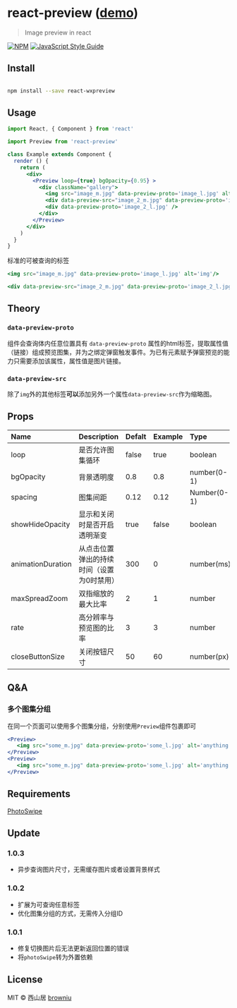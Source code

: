 # react-preview ([demo](https://browniu.com/react-preview))

> Image preview in react

[![NPM](https://img.shields.io/npm/v/react-wxpreview.svg)](https://www.npmjs.com/package/react-wxpreview) [![JavaScript Style Guide](https://img.shields.io/badge/code_style-standard-brightgreen.svg)](https://standardjs.com)

## Install

```bash

npm install --save react-wxpreview

```

## Usage

```jsx
import React, { Component } from 'react'

import Preview from 'react-preview'

class Example extends Component {
  render () {
    return (
      <div>
        <Preview loop={true} bgOpacity={0.95} >
          <div className="gallery">
            <img src="image_m.jpg" data-preview-proto='image_l.jpg' alt='img'/>
            <div data-preview-src="image_2_m.jpg" data-preview-proto='image_2_l.jpg' />
            <div data-preview-proto='image_2_l.jpg' />
          </div>
        </Preview>
      </div>
    )
  }
}
```

标准的可被查询的标签

```jsx
<img src="image_m.jpg" data-preview-proto='image_l.jpg' alt='img'/>
```

```jsx
<div data-preview-src="image_2_m.jpg" data-preview-proto='image_2_l.jpg' />
```

## Theory

### `data-preview-proto`

组件会查询体内任意位置具有 `data-preview-proto` 属性的html标签，提取属性值（链接）组成预览图集，并为之绑定弹窗触发事件。为已有元素赋予弹窗预览的能力只需要添加该属性，属性值是图片链接。

### `data-preview-src`

除了`img`外的其他标签**可以**添加另外一个属性`data-preview-src`作为缩略图。

## Props

| Name      | Description                | Defalt | Example   | Type        |
| :-------- | -------------------------- | ------ | :-------- | :---------- |
| loop      | 是否允许图集循环           | false  | true      | boolean     |
| bgOpacity | 背景透明度                 | 0.8    | 0.8       | number(0-1) |
| spacing   | 图集间距                   | 0.12   | 0.12      | Number(0-1) |
| showHideOpacity   | 显示和关闭时是否开启透明渐变    | true   | false      | boolean |
| animationDuration   |  从点击位置弹出的持续时间（设置为0时禁用）    | 300   | 0      | number(ms) |
| maxSpreadZoom   |  双指缩放的最大比率   | 2   | 1      | number |
| rate   | 高分辨率与预览图的比率 | 3  | 3      | number     |
| closeButtonSize | 关闭按钮尺寸 | 50 | 60 | number(px) |

## Q&A

### 多个图集分组

在同一个页面可以使用多个图集分组，分别使用`Preview`组件包裹即可

```jsx
<Preview>
   <img src="some_m.jpg" data-preview-proto='some_l.jpg' alt='anything' />
</Preview>
<Preview>
   <img src="some_m.jpg" data-preview-proto='some_l.jpg' alt='anything' />
</Preview>
```

## Requirements

[PhotoSwipe](https://github.com/dimsemenov/PhotoSwipe)

## Update

### 1.0.3

* 异步查询图片尺寸，无需缓存图片或者设置背景样式

### 1.0.2

* 扩展为可查询任意标签
* 优化图集分组的方式，无需传入分组ID

### 1.0.1

* 修复切换图片后无法更新返回位置的错误
* 将`photoSwipe`转为外置依赖

## License

MIT © 西山居 [browniu](https://github.com/browniu)

